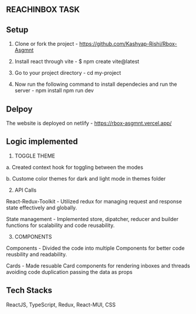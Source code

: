 ## REACHINBOX TASK



## Setup
1. Clone or fork the project - 
   https://github.com/Kashyap-Rishi/Rbox-Asgmnt

2. Install react through vite - 
   $ npm create vite@latest

3. Go to your project directory -
   cd my-project

4. Now run the following command to install dependecies and run the server - 
   npm install
   npm run dev



## Delpoy

 The website is deployed on netlify - https://rbox-asgmnt.vercel.app/






## Logic implemented

1. TOGGLE THEME 


a. Created context hook for toggling between the modes

b. Custome color themes for dark and light mode in themes folder


2. API Calls
  

React-Redux-Toolkit - Utilized redux for managing request and response state effectively and globally.

State management - Implemented store, dipatcher, reducer and builder functions for scalability and code reusability.


3. COMPONENTS


Components - Divided the code into multiple Components for better code reusbility and readability.

Cards - Made resuable Card components for rendering inboxes and threads avoiding code duplication passing the data as props

## Tech Stacks

ReactJS, TypeScript, Redux, React-MUI, CSS